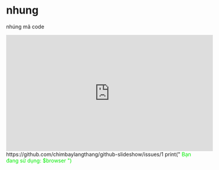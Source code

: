 # nhung
nhúng mã code
<iframe width="560" height="315" src="https://www.youtube.com/embed/w3jLJU7DT5E" frameborder="0" allow="accelerometer; autoplay; encrypted-media; gyroscope; picture-in-picture" allowfullscreen></iframe>
https://github.com/chimbaylangthang/github-slideshow/issues/1
print("<font color=\"red\"> Bạn đang sử dụng: $browser <font>") 

